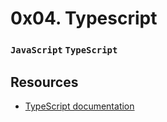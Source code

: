 # 0x04. Typescript
### `JavaScript` `TypeScript`


## Resources

* [TypeScript documentation](https://www.typescriptlang.org/docs/handbook/basic-types.html)
